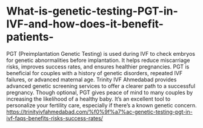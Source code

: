 # What-is-genetic-testing-PGT-in-IVF-and-how-does-it-benefit-patients-

PGT (Preimplantation Genetic Testing) is used during IVF to check embryos for genetic abnormalities before implantation. It helps reduce miscarriage risks, improves success rates, and ensures healthier pregnancies. PGT is beneficial for couples with a history of genetic disorders, repeated IVF failures, or advanced maternal age. Trinity IVF Ahmedabad provides advanced genetic screening services to offer a clearer path to a successful pregnancy. Though optional, PGT gives peace of mind to many couples by increasing the likelihood of a healthy baby. It’s an excellent tool to personalize your fertility care, especially if there’s a known genetic concern.
https://trinityivfahmedabad.com/%f0%9f%a7%ac-genetic-testing-pgt-in-ivf-faqs-benefits-risks-success-rates/

